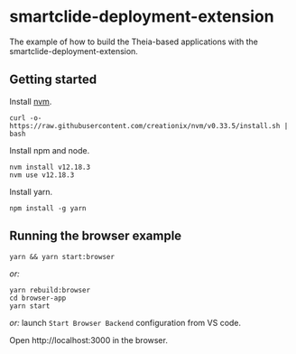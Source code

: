# smartclide-deployment-extension

The example of how to build the Theia-based applications with the smartclide-deployment-extension.

## Getting started

Install [nvm](https://github.com/creationix/nvm#install-script).

    curl -o- https://raw.githubusercontent.com/creationix/nvm/v0.33.5/install.sh | bash

Install npm and node.

    nvm install v12.18.3
    nvm use v12.18.3

Install yarn.

    npm install -g yarn

## Running the browser example

    yarn && yarn start:browser

_or:_

    yarn rebuild:browser
    cd browser-app
    yarn start

_or:_ launch `Start Browser Backend` configuration from VS code.

Open http://localhost:3000 in the browser.
